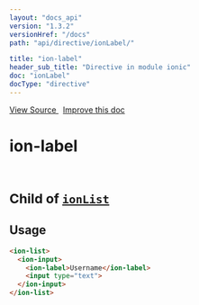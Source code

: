 ```yaml
---
layout: "docs_api"
version: "1.3.2"
versionHref: "/docs"
path: "api/directive/ionLabel/"

title: "ion-label"
header_sub_title: "Directive in module ionic"
doc: "ionLabel"
docType: "directive"
---
```


<div class="improve-docs">
<a href='https://github.com/driftyco/ionic-v1/blob/master/js/angular/directive/input.js#L48'>
View Source
</a>
&nbsp;
<a href='http://github.com/driftyco/ionic/edit/1.x/js/angular/directive/input.js#L48'>
Improve this doc
</a>
</div>




<h1 class="api-title">

ion-label


<br />
<small>
Child of <a href="/docs/api/directive/ionList/"><code>ionList</code></a>
</small>


</h1>















<h2 id="usage">Usage</h2>

```html
<ion-list>
  <ion-input>
    <ion-label>Username</ion-label>
    <input type="text">
  </ion-input>
</ion-list>
```









